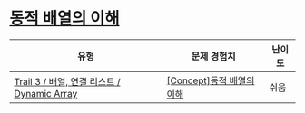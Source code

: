 # [동적 배열의 이해](https://www.codetree.ai/trails/complete/curated-cards/intro-dynamic-array-concept)

|유형|문제 경험치|난이도|
|---|---|---|
|[Trail 3 / 배열, 연결 리스트 / Dynamic Array](https://www.codetree.ai/trail-info/novice-high/)|[[Concept]동적 배열의 이해](https://www.codetree.ai/trails/complete/curated-cards/intro-dynamic-array-concept/)|쉬움|

